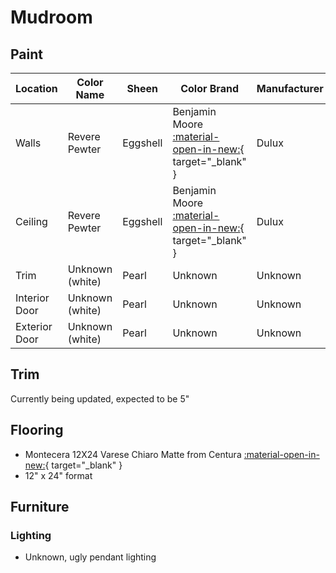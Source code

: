# Mudroom

## Paint

| Location      | Color Name      | Sheen    | Color Brand                                                                                                                                | Manufacturer | Notes |
| ------------- | --------------- | -------- | ------------------------------------------------------------------------------------------------------------------------------------------ | ------------ | ----- |
| Walls         | Revere Pewter   | Eggshell | Benjamin Moore [:material-open-in-new:](https://www.benjaminmoore.com/en-ca/paint-colours/colour/hc-172/revere-pewter){ target="\_blank" } | Dulux        |       |
| Ceiling       | Revere Pewter   | Eggshell | Benjamin Moore [:material-open-in-new:](https://www.benjaminmoore.com/en-ca/paint-colours/colour/hc-172/revere-pewter){ target="\_blank" } | Dulux        |       |
| Trim          | Unknown (white) | Pearl    | Unknown                                                                                                                                    | Unknown      |       |
| Interior Door | Unknown (white) | Pearl    | Unknown                                                                                                                                    | Unknown      |       |
| Exterior Door | Unknown (white) | Pearl    | Unknown                                                                                                                                    | Unknown      | Metal |

## Trim

Currently being updated, expected to be 5"

## Flooring

- Montecera 12X24 Varese Chiaro Matte from Centura [:material-open-in-new:](https://www.montecera.com/product/varese-chiaro-rectified-24x48-60x120-cm/){ target="\_blank" }
- 12" x 24" format

## Furniture

### Lighting
- Unknown, ugly pendant lighting